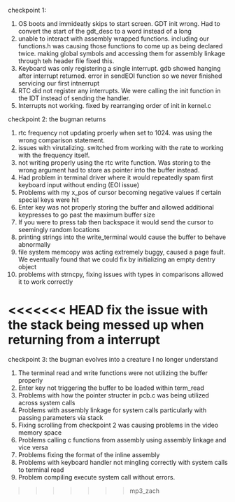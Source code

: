 checkpoint 1:
1) OS boots and immideatly skips to start screen. GDT init wrong. Had to convert the start of the gdt_desc to a word instead of a long
2) unable to interact with assembly wrapped functions. including our functions.h was causing those functions to come up as being declared twice. making global symbols and accessing them for assembly linkage through teh header file fixed this.
3) Keyboard was only registering a single interrupt. gdb showed hanging after interrupt returned. error in sendEOI function so we never finished servicing our first intnerrupt
4) RTC did not register any interrupts. We were calling the init function in the IDT instead of sending the handler.
5) Interrupts not working. fixed by rearranging order of init in kernel.c

checkpoint 2: the bugman returns
1) rtc frequency not updating proerly when set to 1024. was using the wrong comparison statement.
2) issues with virutalizing. switched from working with the rate to working with the frequency itself.
3) not writing properly using the rtc write function. Was storing to the wrong argument had to store as pointer into the buffer instead.
4) Had problem in terminal driver where it would repeatedly spam first keyboard input without ending (EOI issue)
5) Problems with my x_pos of cursor becoming negative values if certain special keys were hit
6) Enter key was not properly storing the buffer and allowed additional keypresses to go past the maximum buffer size
7) If you were to press tab then backspace it would send the cursor to seemingly random locations
8) printing strings into the write_terminal would cause the buffer to behave abnormally
9) file system memcopy was acting extremely buggy, caused a page fault. We eventually found that we could fix by initializing an empty dentry object
10) problems with strncpy, fixing issues with types in comparisons allowed it to work correctly

<<<<<<< HEAD
fix the issue with the stack being messed up when returning from a interrupt
=======
checkpoint 3: the bugman evolves into a creature I no longer understand
1) The terminal read and write functions were not utilizing the buffer properly
2) Enter key not triggering the buffer to be loaded within term_read
3) Problems with how the pointer structer in pcb.c was being utilized across system calls
4) Problems with assembly linkage for system calls particularly with passing parameters via stack
5) Fixing scrolling from checkpoint 2 was causing problems in the video memory space
6) Problems calling c functions from assembly using assembly linkage and vice versa
7) Problems fixing the format of the inline assembly
8) Problems with keyboard handler not mingling correctly with system calls to terminal read
9) Problem compiling execute system call without errors.
>>>>>>> mp3_zach
